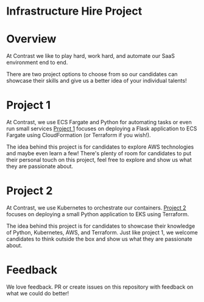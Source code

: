 # Infrastructure Hire Project

# Overview

At Contrast we like to play hard, work hard, and automate our SaaS environment end to end.

There are two project options to choose from so our candidates can showcase their skills and give us a better idea of your individual talents!

# Project 1

At Contrast, we use ECS Fargate and Python for automating tasks or even run small services [Project 1](./project1/README.md) focuses on deploying a Flask application to ECS Fargate using CloudFormation (or Terraform if you wish!).

The idea behind this project is for candidates to explore AWS technologies and maybe even learn a few! There's plenty of room for candidates to put their personal touch on this project, feel free to explore and show us what they are passionate about.

# Project 2

At Contrast, we use Kubernetes to orchestrate our containers. [Project 2](./project2/README.md) focuses on deploying a small Python application to EKS using Terraform.

The idea behind this project is for candidates to showcase their knowledge of Python, Kubernetes, AWS, and Terraform. Just like project 1, we welcome candidates to think outside the box and show us what they are passionate about.

# Feedback

We love feedback. PR or create issues on this repository with feedback on what we could do better!